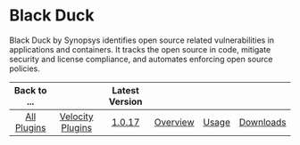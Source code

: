 
Black Duck
==========


Black Duck by Synopsys identifies open source related vulnerabilities in applications and containers. It tracks the open
 source in code, mitigate security and license compliance, and automates enforcing open source policies.


|Back to ...||Latest Version||||
| :---: | :---: | :---: | :---: | :---: | :---: |
|[All Plugins](../../index.md)|[Velocity Plugins](../README.md)|[1.0.17]()|[Overview](overview.md)|[Usage](usage.md)|[Downloads](downloads.md)|
